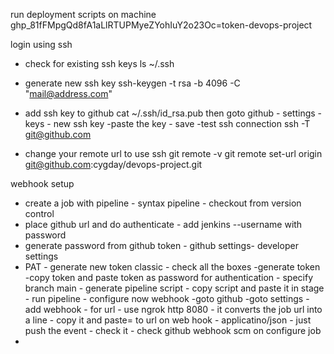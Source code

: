 run deployment scripts on machine
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=token-devops-project

login using ssh 
- check for existing ssh keys
    ls ~/.ssh 
- generate new ssh key
    ssh-keygen -t rsa -b 4096 -C "mail@address.com"
- add ssh key to github
    cat ~/.ssh/id_rsa.pub
        then goto github - settings - keys
                        - new ssh key
                        -paste the key - save
-test ssh connection
    ssh -T git@github.com

- change your remote url to use ssh
    git remote -v
    git remote set-url origin git@github.com:cygday/devops-project.git


webhook setup
- create a job with pipeline - syntax pipeline - checkout from version control
- place github url and do authenticate - add jenkins --username with password
- generate password from github token - github settings- developer settings 
- PAT - generate new token classic - check all the boxes -generate token -copy
  token and paste token as password for authentication - specify branch main -
  generate pipeline script - copy script and paste it in stage - run pipeline -
  configure now webhook -goto github -goto settings - add webhook - for url -
  use ngrok http 8080 - it converts the job url into a line - copy it and paste=
  to url on web hook - applicatino/json - just push the event - check it - check github webhook scm on configure job
-

